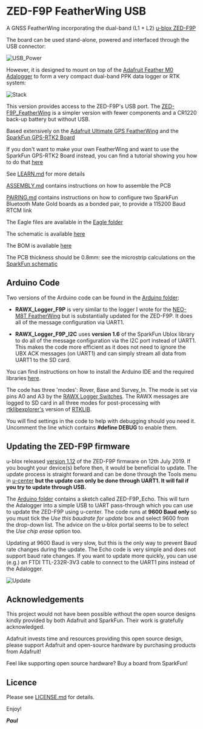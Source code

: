# ZED-F9P FeatherWing USB

A GNSS FeatherWing incorporating the dual-band (L1 + L2) [u-blox ZED-F9P](https://www.u-blox.com/en/product/zed-f9p-module)

The board can be used stand-alone, powered and interfaced through the USB connector:

![USB_Power](https://github.com/PaulZC/ZED-F9P_FeatherWing_USB/blob/master/img/USB_Power.JPG)

However, it is designed to mount on top of the [Adafruit Feather M0 Adalogger](https://www.adafruit.com/products/2796)
to form a very compact dual-band PPK data logger or RTK system:

![Stack](https://github.com/PaulZC/ZED-F9P_FeatherWing_USB/blob/master/img/Stack.JPG)

This version provides access to the ZED-F9P's USB port. The [ZED-F9P_FeatherWing](https://github.com/PaulZC/ZED-F9P_FeatherWing) is a simpler version
with fewer components and a CR1220 back-up battery but without USB.

Based extensively on the [Adafruit Ultimate GPS FeatherWing](https://www.adafruit.com/product/3133) and the
[SparkFun GPS-RTK2 Board](https://www.sparkfun.com/products/15136)

If you don't want to make your own FeatherWing and want to use the SparkFun GPS-RTK2 Board instead, you can find a tutorial showing you how to do that
[here](https://github.com/PaulZC/F9P_RAWX_Logger)

See [LEARN.md](https://github.com/PaulZC/ZED-F9P_FeatherWing_USB/blob/master/LEARN.md) for more details

[ASSEMBLY.md](https://github.com/PaulZC/ZED-F9P_FeatherWing_USB/blob/master/ASSEMBLY.md) contains instructions on how to assemble the PCB

[PAIRING.md](https://github.com/PaulZC/ZED-F9P_FeatherWing_USB/blob/master/PAIRING.md) contains instructions on how to configure two SparkFun Bluetooth Mate Gold boards
as a bonded pair, to provide a 115200 Baud RTCM link

The Eagle files are available in the [Eagle folder](https://github.com/PaulZC/ZED-F9P_FeatherWing_USB/tree/master/Eagle)

The schematic is available [here](https://github.com/PaulZC/ZED-F9P_FeatherWing_USB/blob/master/img/Schematic.PNG)

The BOM is available [here](https://github.com/PaulZC/ZED-F9P_FeatherWing_USB/blob/master/BOM.pdf)

The PCB thickness should be 0.8mm: see the microstrip calculations on the [SparkFun schematic](https://cdn.sparkfun.com/assets/9/a/0/0/a/Qwiic_GPS-RTK2_-_ublox_ZED-F9P.pdf)

## Arduino Code

Two versions of the Arduino code can be found in the [Arduino folder](https://github.com/PaulZC/ZED-F9P_FeatherWing_USB/tree/master/Arduino):

- **RAWX_Logger_F9P** is very similar to the logger I wrote for the [NEO-M8T FeatherWing](https://github.com/PaulZC/NEO-M8T_GNSS_FeatherWing) but is substantially updated for the ZED-F9P.
It does all of the message configuration via UART1.

- **RAWX_Logger_F9P_I2C** uses **version 1.6** of the SparkFun Ublox library to do all of the message configuration via the I2C port instead of UART1. This makes
the code more efficient as it does not need to ignore the UBX ACK messages (on UART1) and can simply stream all data from UART1 to the SD card.

You can find instructions on how to install the Arduino IDE and the required libraries [here](https://github.com/PaulZC/F9P_RAWX_Logger/blob/master/SOFTWARE.md).

The code has three 'modes': Rover, Base and Survey_In. The mode is set via pins A0 and A3 by the [RAWX Logger Switches](https://github.com/PaulZC/RAWX_Logger_Switches). The RAWX
messages are logged to SD card in all three modes for post-processing with [rtklibexplorer's](https://rtklibexplorer.wordpress.com/) version of [RTKLIB](http://rtkexplorer.com/downloads/rtklib-code/).

You will find settings in the code to help with debugging should you need it. Uncomment the line which contains **#define DEBUG** to enable them.

## Updating the ZED-F9P firmware

u-blox released [version 1.12](https://www.u-blox.com/sites/default/files/UBX_F9_100_HPG_112_ZED_F9P.a26bfd58dfd11c233f8fdba6b99adc5a.bin) of the ZED-F9P firmware
on 12th July 2019. If you bought your device(s) before then, it would be beneficial to update. The update process is straight forward and can be done through
the Tools menu in [u-center](https://www.u-blox.com/en/product/u-center) **but the update can only be done through UART1. It will fail if you try to update through USB.**

The [Arduino folder](https://github.com/PaulZC/ZED-F9P_FeatherWing_USB/tree/master/Arduino) contains a sketch called ZED-F9P_Echo. This will turn the Adalogger into
a simple USB to UART pass-through which you can use to update the ZED-F9P using u-center. The code runs at **9600 Baud only** so you must tick the
_Use this baudrate for update_ box and select 9600 from the drop-down list. The advice on the u-blox portal seems to be to select the _Use chip erase_ option too.

Updating at 9600 Baud is very slow, but this is the only way to prevent Baud rate changes during the update. The Echo code is very simple and does not support
baud rate changes. If you want to update more quickly, you can use (e.g.) an FTDI TTL-232R-3V3 cable to connect to the UART1 pins instead of the Adalogger.

![Update](https://github.com/PaulZC/ZED-F9P_FeatherWing_USB/blob/master/img/Update.JPG)

## Acknowledgements

This project would not have been possible without the open source designs kindly provided by both Adafruit and SparkFun. Their work is gratefully acknowledged.

Adafruit invests time and resources providing this open source design, please support Adafruit and open-source hardware by purchasing products from Adafruit!

Feel like supporting open source hardware? Buy a board from SparkFun!

## Licence

Please see [LICENSE.md](./LICENSE.md) for details.

Enjoy!

**_Paul_**

